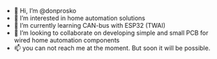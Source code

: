 - 👋 Hi, I’m @donprosko
- 👀 I’m interested in home automation solutions
- 🌱 I’m currently learning CAN-bus with ESP32 (TWAI)
- 💞️ I’m looking to collaborate on developing simple and small PCB for wired home automation components
- 📫 you can not reach me at the moment. But soon it will be possible.

<!---
donprosko/donprosko is a ✨ special ✨ repository because its `README.md` (this file) appears on your GitHub profile.
You can click the Preview link to take a look at your changes.
--->
